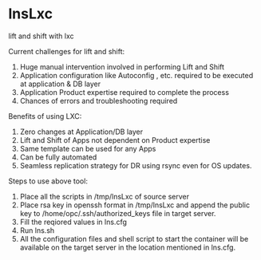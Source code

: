 # lnsLxc
lift and shift with lxc

Current challenges for lift and shift:
1. Huge manual intervention involved in performing Lift and Shift
2. Application configuration like Autoconfig , etc. required to be executed at application & DB layer
3. Application Product expertise required to complete the process
4. Chances of errors and troubleshooting required

Benefits of using LXC:
1. Zero changes at Application/DB layer
2. Lift and Shift of Apps not dependent on Product expertise
3. Same template can be used for any Apps
4. Can be fully automated
5. Seamless replication strategy for DR using rsync even for OS updates.

Steps to use above tool:
1. Place all the scripts in /tmp/lnsLxc of  source server
2. Place rsa key in openssh format in /tmp/lnsLxc and append the public key to /home/opc/.ssh/authorized_keys file in target server.
3. Fill the reqiored values in lns.cfg
4. Run lns.sh
5. All the configuration files and shell script to start the container will be available on the target server in the location mentioned in lns.cfg.

